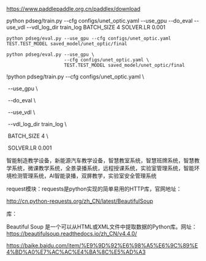 



https://www.paddlepaddle.org.cn/paddlex/download



python pdseg/train.py --cfg configs/unet_optic.yaml  --use_gpu --do_eval --use_vdl  --vdl_log_dir train_log  BATCH_SIZE 4 SOLVER.LR 0.001



```
python pdseg/eval.py --use_gpu --cfg configs/unet_optic.yaml TEST.TEST_MODEL saved_model/unet_optic/final
```



```
python pdseg/eval.py --use_gpu \
                     --cfg configs/unet_optic.yaml \
                     TEST.TEST_MODEL saved_model/unet_optic/final
```

!python pdseg/train.py --cfg configs/unet_optic.yaml \

​           --use_gpu \

​           --do_eval \

​           --use_vdl \

​           --vdl_log_dir train_log \

​           BATCH_SIZE 4 \

​           SOLVER.LR 0.001



智能制造教学设备，新能源汽车教学设备，智慧教室系统，智慧班牌系统，智慧教学系统，微课教学系统，全景录播系统，远程授课系统，实验室管理系统，智能环境检测管理系统，AI智能录播，双屏教学，实验室安全管理系统





request模块：requests是python实现的简单易用的HTTP库，官网地址：

http://cn.python-requests.org/zh_CN/latest/BeautifulSoup



库：

Beautiful Soup 是一个可以从HTML或XML文件中提取数据的Python库。网址：https://beautifulsoup.readthedocs.io/zh_CN/v4.4.0/



https://baike.baidu.com/item/%E9%9D%92%E6%98%A5%E6%9C%89%E4%BD%A0%E7%AC%AC%E4%BA%8C%E5%AD%A3